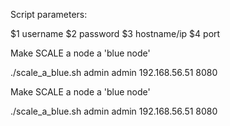 Script parameters:

$1 username
$2 password
$3 hostname/ip
$4 port

Make SCALE a node a 'blue node'

./scale_a_blue.sh admin admin 192.168.56.51 8080

Make SCALE a node a 'blue node'

./scale_a_blue.sh admin admin 192.168.56.51 8080
